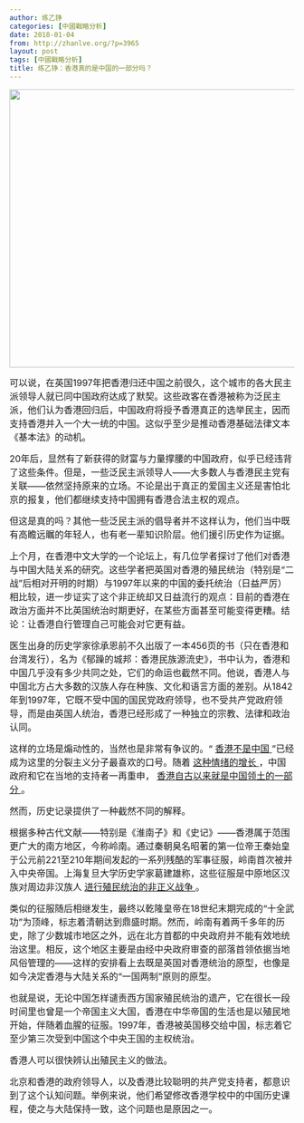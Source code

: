 ```yaml
---
author: 练乙铮
categories: [中國戰略分析]
date: 2018-01-04
from: http://zhanlve.org/?p=3965
layout: post
tags: [中國戰略分析]
title: 练乙铮：香港真的是中国的一部分吗？
---
```


<div id="entry">
<div class="at-above-post addthis_tool" data-url="http://zhanlve.org/?p=3965">
</div>
<p>
<img alt="" class="size-full wp-image-3966" height="491" sizes="(max-width: 866px) 100vw, 866px" src="http://zhanlve.org/wp-content/uploads/2018/01/hongkong.jpg" srcset="http://zhanlve.org/wp-content/uploads/2018/01/hongkong.jpg 866w, http://zhanlve.org/wp-content/uploads/2018/01/hongkong-300x170.jpg 300w, http://zhanlve.org/wp-content/uploads/2018/01/hongkong-768x435.jpg 768w" width="866"/>
</p>
<p>
</p>
<p>
</p>
<p>
<span style="font-size: 12pt;">
   可以说，在英国1997年把香港归还中国之前很久，这个城市的各大民主派领导人就已同中国政府达成了默契。这些政客在香港被称为泛民主派，他们认为香港回归后，中国政府将授予香港真正的选举民主，因而支持香港并入一个大一统的中国。这似乎至少是推动香港基础法律文本《基本法》的动机。
  </span>
</p>
<p>
<span style="font-size: 12pt;">
   20年后，显然有了新获得的财富与力量撑腰的中国政府，似乎已经违背了这些条件。但是，一些泛民主派领导人——大多数人与香港民主党有关联——依然坚持原来的立场。不论是出于真正的爱国主义还是害怕北京的报复，他们都继续支持中国拥有香港合法主权的观点。
  </span>
</p>
<p>
<span style="font-size: 12pt;">
   但这是真的吗？其他一些泛民主派的倡导者并不这样认为，他们当中既有高瞻远瞩的年轻人，也有老一辈知识阶层。他们援引历史作为证据。
  </span>
</p>
<p>
<span style="font-size: 12pt;">
   上个月，在香港中文大学的一个论坛上，有几位学者探讨了他们对香港与中国大陆关系的研究。这些学者把英国对香港的殖民统治（特别是“二战”后相对开明的时期）与1997年以来的中国的委托统治（日益严厉）相比较，进一步证实了这个非正统却又日益流行的观点：目前的香港在政治方面并不比英国统治时期更好，在某些方面甚至可能变得更糟。结论：让香港自行管理自己可能会对它更有益。
  </span>
</p>
<p>
<span style="font-size: 12pt;">
   医生出身的历史学家徐承恩前不久出版了一本456页的书（只在香港和台湾发行），名为《郁躁的城邦：香港民族源流史》，书中认为，香港和中国几乎没有多少共同之处，它们的命运也截然不同。他说，香港人与中国北方占大多数的汉族人存在种族、文化和语言方面的差别。从1842年到1997年，它既不受中国的国民党政府领导，也不受共产党政府领导，而是由英国人统治，香港已经形成了一种独立的宗教、法律和政治认同。
  </span>
</p>
<p>
<span style="font-size: 12pt;">
   这样的立场是煽动性的，当然也是非常有争议的。“
   <a href="https://www.nytimes.com/2016/11/16/world/asia/china-hong-kong-sixtus-leung-yau-wai-ching-oath.html" rel="nofollow" target="_blank">
    香港不是中国
   </a>
   ”已经成为这里的分裂主义分子最喜欢的口号。随着
   <a href="http://www.scmp.com/news/hong-kong/politics/article/2097196/hong-kong-youth-warned-ideas-about-separatism" rel="nofollow" target="_blank">
    这种情绪的增长
   </a>
   ，中国政府和它在当地的支持者一再重申，
   <a href="https://www.hongkongfp.com/2016/03/15/hong-kong-a-part-of-china-since-ancient-times-cy-cites-basic-law-amid-independence-debate/" rel="nofollow" target="_blank">
    香港自古以来就是中国领土的一部分
   </a>
   。
  </span>
</p>
<p>
<span style="font-size: 12pt;">
   然而，历史记录提供了一种截然不同的解释。
  </span>
</p>
<p>
<span style="font-size: 12pt;">
   根据多种古代文献——特别是《淮南子》和《史记》——香港属于范围更广大的南方地区，今称岭南。通过秦朝臭名昭著的第一位帝王秦始皇于公元前221至210年期间发起的一系列残酷的军事征服，岭南首次被并入中央帝国。上海复旦大学历史学家葛建雄称，这些征服是中原地区汉族对周边非汉族人
   <a href="http://www.people.com.cn/GB/14738/25835/1987848.html" rel="nofollow" target="_blank">
    进行殖民统治的非正义战争
   </a>
   。
  </span>
</p>
<p>
<span style="font-size: 12pt;">
   类似的征服随后相继发生，最终以乾隆皇帝在18世纪末期完成的“十全武功”为顶峰，标志着清朝达到鼎盛时期。然而，岭南有着两千多年的历史，除了少数城市地区之外，远在北方首都的中央政府并不能有效地统治这里。相反，这个地区主要是由经中央政府审查的部落首领依据当地风俗管理的——这样的安排看上去既是英国对香港统治的原型，也像是如今决定香港与大陆关系的“一国两制”原则的原型。
  </span>
</p>
<p>
<span style="font-size: 12pt;">
   也就是说，无论中国怎样谴责西方国家殖民统治的遗产，它在很长一段时间里也曾是一个帝国主义大国，香港在中华帝国的生活也是以殖民地开始，伴随着血腥的征服。1997年，香港被英国移交给中国，标志着它至少第三次受到中国这个中央王国的主权统治。
  </span>
</p>
<p>
<span style="font-size: 12pt;">
   香港人可以很快辨认出殖民主义的做法。
  </span>
</p>
<section class="article-body">
<span style="font-size: 12pt;">
   北京和香港的政府领导人，以及香港比较聪明的共产党支持者，都意识到了这个认知问题。举例来说，他们希望修改香港学校中的中国历史课程，使之与大陆保持一致，这个问题也是原因之一。
  </span>
</section>
</div>
